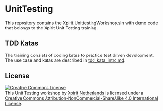 # UnitTesting

This repository contains the Xpirit.UnittestingWorkshop.sln with demo code that belongs to the Xpirit Unit Testing training.

## TDD Katas

The training consists of coding katas to practice test driven development.
The use case and katas are described in [tdd_kata_intro.md](tdd_katas/tdd_kata_intro.md).

## License
[![Creative Commons License](https://i.creativecommons.org/l/by-nc-sa/4.0/88x31.png)](http://creativecommons.org/licenses/by-nc-sa/4.0/)  
This Unit Testing workshop by [Xpirit Netherlands](https://xpirit.com) is licensed under a [Creative Commons Attribution-NonCommercial-ShareAlike 4.0 International License](http://creativecommons.org/licenses/by-nc-sa/4.0/).